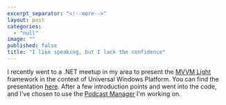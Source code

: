 ```yaml
---
excerpt_separator: "<!--more-->"
layout: post
categories: 
  - "null"
image: ""
published: false
title: "I like speaking, but I lack the confidence"
---
```


I recently went to a .NET meetup in my area to present the [MVVM Light][mvvm-light] framework in the context of Universal Windows Platform. You can find the presentation [here][presentation]. After a few introduction points and went into the code, and I've chosen to use the [Podcast Manager][solocast] I'm working on.

[mvvm-light]: http://www.mvvmlight.net/
[presentation]: www.slideshare.net/RobertIagar/mvvm-light-for-uwp-58983927
[solocast]: https://github.com/robertiagar/Podcasts-WindowsUniversal